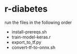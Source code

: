 # r-diabetes

run the files in the following order
- install-prereqs.sh
- train-model-keras.r
- export_to_tf.py
- convert-tf-to-onnx.sh

